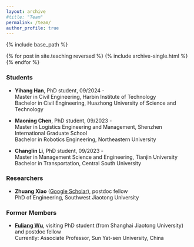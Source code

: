 ```yaml
---
layout: archive
#title: "Team"
permalink: /team/
author_profile: true
---
```


{% include base_path %}

{% for post in site.teaching reversed %}
  {% include archive-single.html %}
{% endfor %}


### Students

- **Yihang Han**, PhD student, 09/2024 -  <br> Master in Civil Engineering, Harbin Institute of Technology <br> Bachelor in Civil Engineering, Huazhong University of Science and Technology

- **Maoning Chen**, PhD student, 09/2023 -  <br> Master in Logistics Engineering and Management, Shenzhen International Graduate School <br> Bachelor in Robotics Engineering, Northeastern University

- **Changlin Li**, PhD student, 09/2023 -  <br> Master in Management Science and Engineering, Tianjin University <br> Bachelor in Transportation, Central South University

### Researchers

- **Zhuang Xiao** ([Google Scholar](https://scholar.google.de/citations?hl=en&user=ijnlwrYAAAAJ)), postdoc fellow <br> PhD of Engineering, Southwest Jiaotong University

### Former Members
- [**Fuliang Wu**](https://ise.sysu.edu.cn/teacher/1514), visiting PhD student (from Shanghai Jiaotong University) and postdoc fellow <br> Currently: Associate Professor, Sun Yat-sen University, China 
